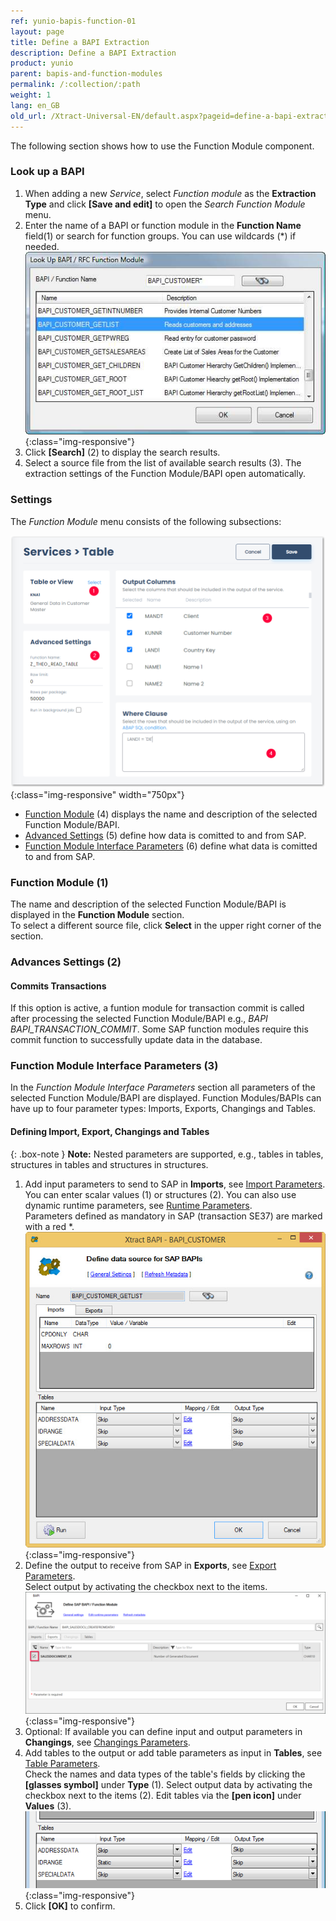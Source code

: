 ```yaml
---
ref: yunio-bapis-function-01
layout: page
title: Define a BAPI Extraction
description: Define a BAPI Extraction
product: yunio
parent: bapis-and-function-modules
permalink: /:collection/:path
weight: 1
lang: en_GB
old_url: /Xtract-Universal-EN/default.aspx?pageid=define-a-bapi-extraction
---
```


The following section shows how to use the Function Module component.

### Look up a BAPI

1. When adding a new *Service*, select *Function module* as the **Extraction Type** and click **[Save and edit]** to open the *Search Function Module* menu.
2. Enter the name of a BAPI or function module in the **Function Name** field(1) or search for function groups. You can use wildcards (*) if needed.<br>
![Look-Up-Function-Module](/img/content/Look-Up-Function-Module.png){:class="img-responsive"}
3. Click **[Search]** (2) to display the search results.
4. Select a source file from the list of available search results (3). The extraction settings of the Function Module/BAPI open automatically.<br>

### Settings

The *Function Module* menu consists of the following subsections:

![yunIO-table](/img/content/yunio/table-settings.png){:class="img-responsive" width="750px"}

- [Function Module](#function-module) (4) displays the name and description of the selected Function Module/BAPI.
- [Advanced Settings](#advanced-settings) (5) define how data is comitted to and from SAP.
- [Function Module Interface Parameters](#function-module-interface-parameters) (6) define what data is comitted to and from SAP.

### Function Module (1)

The name and description of the selected Function Module/BAPI is displayed in the **Function Module** section.<br>
To select a different source file, click **Select** in the upper right corner of the section.

### Advances Settings (2)

#### Commits Transactions
If this option is active, a funtion module for transaction commit is called after processing the selected Function Module/BAPI e.g., *BAPI BAPI_TRANSACTION_COMMIT*. 
Some SAP function modules require this commit function to successfully update data in the database.

### Function Module Interface Parameters (3)

In the *Function Module Interface Parameters* section all parameters of the selected Function Module/BAPI are displayed.
Function Modules/BAPIs can have up to four parameter types: Imports, Exports, Changings and Tables.

#### Defining Import, Export, Changings and Tables

{: .box-note }
**Note:** Nested parameters are supported, e.g., tables in tables, structures in tables and structures in structures.<br>

1. Add input parameters to send to SAP in **Imports**, see [Import Parameters](./parameters#import-parameters). <br>
You can enter scalar values (1) or structures (2). You can also use dynamic runtime parameters, see [Runtime Parameters](./edit-runtime-parameters).<br>
Parameters defined as mandatory in SAP (transaction SE37) are marked with a red *. <br>
![Define-Bapi-Data-Source](/img/content/XU-BAPI-Parameters.png){:class="img-responsive"}
2. Define the output to receive from SAP in **Exports**, see [Export Parameters](./parameters#export-parameters). <br>
Select output by activating the checkbox next to the items.<br>
![BAPI export parameters](/img/content/Bapi-Exports-Edit.png){:class="img-responsive"}
3. Optional: If available you can define input and output parameters in **Changings**, see [Changings Parameters](./parameters#changings-parameters).
4. Add tables to the output or add table parameters as input in **Tables**, see [Table Parameters](./parameters#table-parameters). <br>
Check the names and data types of the table's fields by clicking the **[glasses symbol]** under **Type** (1).
Select output data by activating the checkbox next to the items (2).
Edit tables via the **[pen icon]** under **Values** (3).
![BAPI table](/img/content/Bapi-Table-Type.png){:class="img-responsive"}
5. Click **[OK]** to confirm.

